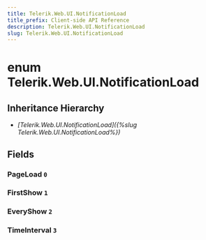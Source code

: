 ```yaml
---
title: Telerik.Web.UI.NotificationLoad
title_prefix: Client-side API Reference
description: Telerik.Web.UI.NotificationLoad
slug: Telerik.Web.UI.NotificationLoad
---
```


# enum Telerik.Web.UI.NotificationLoad

## Inheritance Hierarchy

* *[Telerik.Web.UI.NotificationLoad]({%slug Telerik.Web.UI.NotificationLoad%})*

## Fields

### PageLoad `0`

### FirstShow `1`

### EveryShow `2`

### TimeInterval `3`


